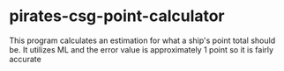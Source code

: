 # pirates-csg-point-calculator
This program calculates an estimation for what a ship's point total should be. It utilizes ML and the error value is approximately 1 point so it is fairly accurate
